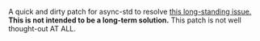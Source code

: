 A quick and dirty patch for async-std to resolve [this long-standing issue.](https://github.com/async-rs/async-std/pull/286) **This is not intended to be a long-term solution.** This patch is not well thought-out AT ALL.
